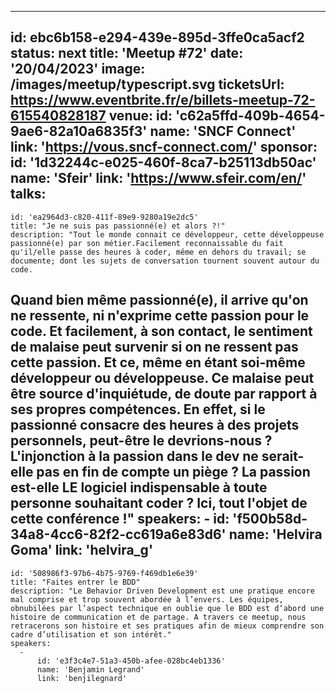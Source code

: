 ---
id: ebc6b158-e294-439e-895d-3ffe0ca5acf2
status: next
title: 'Meetup #72'
date: '20/04/2023'
image: /images/meetup/typescript.svg
ticketsUrl: https://www.eventbrite.fr/e/billets-meetup-72-615540828187
venue:
  id: 'c62a5ffd-409b-4654-9ae6-82a10a6835f3'
  name: 'SNCF Connect'
  link: 'https://vous.sncf-connect.com/'
sponsor:
    id: '1d32244c-e025-460f-8ca7-b25113db50ac'
    name: 'Sfeir'
    link: 'https://www.sfeir.com/en/'
talks:
  -
    id: 'ea2964d3-c820-411f-89e9-9280a19e2dc5'
    title: "Je ne suis pas passionné(e) et alors ?!"
    description: "Tout le monde connait ce développeur, cette développeuse passionné(e) par son métier.Facilement reconnaissable du fait qu'il/elle passe des heures à coder, même en dehors du travail; se documente; dont les sujets de conversation tournent souvent autour du code.
Quand bien même passionné(e), il arrive qu'on ne ressente, ni n'exprime cette passion pour le code. Et facilement, à son contact, le sentiment de malaise peut survenir si on ne ressent pas cette passion. Et ce, même en étant soi-même développeur ou développeuse.
Ce malaise peut être source d'inquiétude, de doute par rapport à ses propres compétences. En effet, si le passionné consacre des heures à des projets personnels, peut-être le devrions-nous ? L'injonction à la passion dans le dev ne serait-elle pas en fin de compte un piège ? La passion est-elle LE logiciel indispensable à toute personne souhaitant coder ?
Ici, tout l'objet de cette conférence !"
    speakers:
      -
          id: 'f500b58d-34a8-4cc6-82f2-cc619a6e83d6'
          name: 'Helvira Goma'
          link: 'helvira_g'
  -
    id: '508986f3-97b6-4b75-9769-f469db1e6e39'
    title: "Faites entrer le BDD"
    description: "Le Behavior Driven Development est une pratique encore mal comprise et trop souvent abordée à l’envers. Les équipes, obnubilées par l’aspect technique en oublie que le BDD est d‘abord une histoire de communication et de partage. A travers ce meetup, nous retracerons son histoire et ses pratiques afin de mieux comprendre son cadre d’utilisation et son intérêt."
    speakers:
      -
          id: 'e3f3c4e7-51a3-450b-afee-028bc4eb1336'
          name: 'Benjamin Legrand'
          link: 'benjilegnard'